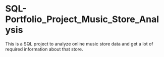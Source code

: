 # SQL-Portfolio_Project_Music_Store_Analysis
This is a SQL project to analyze online music store data and get a lot of required information about that store.

